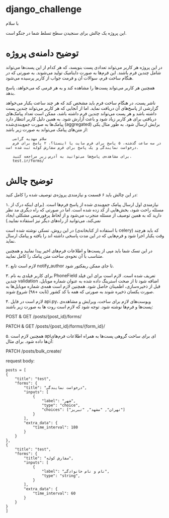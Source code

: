 # django_challenge
با سلام

این پروژه یک چالش برای سنجیدن سطح تسلط شما در جنگو است.

# **توضیح دامنه‌ی پروژه**

در این پروژه هر کاربر می‌تواند تعدادی پست بنویسد، که هر کدام از این پست‌ها می‌تواند شامل چندین فرم باشند. این فرم‌ها به صورت داینامیک تولید می‌شوند. به صورتی که در هنگام ساخت فرم، سوالات آن و فرمت جواب از کاربر پرسیده می‌شود.

همچنین هر کاربر می‌تواند پست‌ها را مشاهده کند و به هر فرمی که می‌خواهد، پاسخ بدهد.

ناشر پست، در هنگام ساخت فرم باید مشخص کند که هر چند ساعت یکبار می‌خواهد گزارشی از پاسخ‌های آن دریافت نماید. اما از آنجایی که هر کاربر می‌تواند چندین پست داشته باشد و هر پست می‌تواند چندین فرم داشته باشد، ممکن است تعداد پیامک‌های دریافتی برای هر کاربر  زیاد شود و باعث آزارش شود. به همین دلیل کاربر انتظار دارد پیامک‌ها به صورت جمع‌بندی‌شده (aggregated) برایش ارسال شود. به طور مثال یکی از متن‌های پیامک می‌تواند به صورت زیر باشد:

       سلام مهدیه‌ گرامی
       در سه ساعت گذشته، ۵ پاسخ برای فرم سایت یا اینستا؟، ۲ پاسخ برای فرم درخواست نمایندگی و یک پاسخ برای فرم سفارش کوله ثبت شده است.
       
       برای مشاهده‌ی پاسخ‌ها می‌توانید به آدرس زیر مراجعه کنید.
       test.ir/forms/
#  **توضیح چالش**
در این چالش باید ۶ قسمت و نیازمندی پروژه‌ی توصیف شده را کامل کنید:

۱. نیازمندی اول ارسال پیامک جمع‌بندی شده از پاسخ فرم‌ها است. (برای اینکه درک از مسئله راحت شود، بخش‌هایی از کد زده شده است. اما در صورتی که راه دیگری مد نظر دارید که به همین توصیف از مسئله منجرب می‌شود و از لحاظ پرفورمنس مشکلی ایجاد نمی‌کند، می‌توانید از راه‌های دیگر نیز استفاده نمایید.)

در این روش، تسکی نوشته شده است (با استفاده از کتابخانه‌ی celery) که باید هرچند وقت یکبار اجرا شود و فرم‌هایی که در این مدت پاسخی داشته اند را یافته و پیامک ارسال نماید.

در این تسک شما باید مپی از پست‌ها و اطلاعات فرم‌های اخیر پیدا نمایید و همچنین متناسب با آن نحوه‌ی ساخت متن پیامک را کامل نمایید.

۲. لازم است تابع notify_author تا جای ممکن ریفکتور شود.

۳. برای کاربر فیلدی به نام PhoneField تعریف شده است. لازم است برای این فیلد چندین validation اضافه شود تا از صحت استرینگ داده شده به عنوان شماره موبایل، قبل از ذخیره‌سازی، اطمینان حاصل شود. همچنین لازم است همه‌ی شماره‌ موبایل‌ها به صورت یکسان ذخیره شوند به صورتی که همه با کد کشور (ثابت +۹۸) شروع شوند.

۴. لازم است در فایل api.py، ویوست‌های لازم برای ساخت، ویرایش و مشاهده‌ی پست‌ها و فرم‌ها نوشته شود. توجه شود که لازم است روت ها به صورت زیر باشند:

POST & GET /posts/{post_id}/forms/

PATCH & GET /posts/{post_id}/forms/{form_id}/

۵. همچنین لازم است apiای برای ساخت گروهی پست‌ها به همراه اطلاعات فرم‌های آن‌ها داده شود. برای مثال:

PATCH /posts/bulk_create/

request body:

    posts = [
    {
        "title": "test",
        "forms": {
            "title": "درخواست نمایندگی",
            "inputs": [
                {
                    "label": "شهر",
                    "type": "choice",
                    "choices": ["تهران", "مشهد", "تبریز"]
                }
            ],
            "extra_data": {
                "time_interval": 180
            }
        }
    },
    {
        "title": "test",
        "forms": {
            "title": "سفارش کوله",
            "inputs": [
                {
                    "label": "نام و نام خانوادگی",
                    "type": "string",
                }
            ],
            "extra_data": {
                "time_interval": 60
            }
        }
    }
    ]
